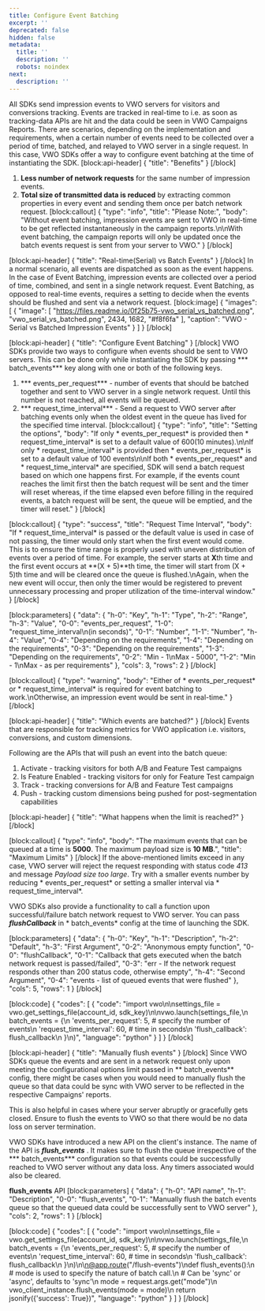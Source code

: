 ```yaml
---
title: Configure Event Batching
excerpt: ''
deprecated: false
hidden: false
metadata:
  title: ''
  description: ''
  robots: noindex
next:
  description: ''
---
```

All SDKs send impression events to VWO servers for visitors and conversions tracking. Events are tracked in real-time to i.e. as soon as tracking-data APIs are hit and the data could be seen in VWO Campaigns Reports.
There are scenarios, depending on the implementation and requirements, when a certain number of events need to be collected over a period of time, batched, and relayed to VWO server in a single request. In this case, VWO SDKs offer a way to configure event batching at the time of instantiating the SDK. 
[block:api-header]
{
  "title": "Benefits"
}
[/block]
1. **Less number of network requests** for the same number of impression events.
2. **Total size of transmitted data is reduced** by extracting common properties in every event and sending them once per batch network request.
[block:callout]
{
  "type": "info",
  "title": "Please Note:",
  "body": "Without event batching, impression events are sent to VWO in real-time to be get reflected instantaneously in the campaign reports.\n\nWith event batching, the campaign reports will only be updated once the batch events request is sent from your server to VWO."
}
[/block]

[block:api-header]
{
  "title": "Real-time(Serial) vs Batch Events"
}
[/block]
In a normal scenario, all events are dispatched as soon as the event happens.
In the case of Event Batching, impression events are collected over a period of time, combined, and sent in a single network request.
Event Batching, as opposed to real-time events, requires a setting to decide when the events should be flushed and sent via a network request.
[block:image]
{
  "images": [
    {
      "image": [
        "https://files.readme.io/0f25b75-vwo_serial_vs_batched.png",
        "vwo_serial_vs_batched.png",
        2434,
        1682,
        "#f8f6fa"
      ],
      "caption": "VWO - Serial vs Batched Impression Events"
    }
  ]
}
[/block]

[block:api-header]
{
  "title": "Configure Event Batching"
}
[/block]
VWO SDKs provide two ways to configure when events should be sent to VWO servers. This can be done only while instantiating the SDK by passing *** batch_events*** key along with one or both of the following keys.

1. *** events_per_request*** - number of events that should be batched together and sent to VWO server in a single network request. Until this number is not reached, all events will be queued.
2. *** request_time_interval*** - Send a request to VWO server after batching events only when the oldest event in the queue has lived for the specified time interval.
[block:callout]
{
  "type": "info",
  "title": "Setting the options",
  "body": "If only * events_per_request* is provided then * request_time_interval* is set to a default value of 600(10 minutes).\n\nIf only * request_time_interval* is provided then * events_per_request* is set to a default value of 100 events\n\nIf both * events_per_request* and * request_time_interval* are specified, SDK will send a batch request based on which one happens first. For example, if the events count reaches the limit first then the batch request will be sent and the timer will reset whereas, if the time elapsed even before filling in the required events, a batch request will be sent, the queue will be emptied, and the timer will reset."
}
[/block]

[block:callout]
{
  "type": "success",
  "title": "Request Time Interval",
  "body": "If * request_time_interval* is passed or the default value is used in case of not passing, the timer would only start when the first event would come. This is to ensure the time range is properly used with uneven distribution of events over a period of time. For example, the server starts at **X**th time and the first event occurs at **(X + 5)**th time, the timer will start from (X + 5)th time and will be cleared once the queue is flushed.\nAgain, when the new event will occur, then only the timer would be registered to prevent unnecessary processing and proper utilization of the time-interval window."
}
[/block]

[block:parameters]
{
  "data": {
    "h-0": "Key",
    "h-1": "Type",
    "h-2": "Range",
    "h-3": "Value",
    "0-0": "events_per_request",
    "1-0": "request_time_interval\n(in seconds)",
    "0-1": "Number",
    "1-1": "Number",
    "h-4": "Value",
    "0-4": "Depending on the requirements",
    "1-4": "Depending on the requirements",
    "0-3": "Depending on the requirements",
    "1-3": "Depending on the requirements",
    "0-2": "Min - 1\nMax - 5000",
    "1-2": "Min - 1\nMax - as per requirements"
  },
  "cols": 3,
  "rows": 2
}
[/block]

[block:callout]
{
  "type": "warning",
  "body": "Either of * events_per_request* or * request_time_interval* is required for event batching to work.\nOtherwise, an impression event would be sent in real-time."
}
[/block]

[block:api-header]
{
  "title": "Which events are batched?"
}
[/block]
Events that are responsible for tracking metrics for VWO application i.e. visitors, conversions, and custom dimensions.

Following are the APIs that will push an event into the batch queue:

1. Activate - tracking visitors for both A/B and Feature Test campaigns
2. Is Feature Enabled - tracking visitors for only for Feature Test campaign
3. Track - tracking conversions for A/B and Feature Test campaigns
4. Push - tracking custom dimensions being pushed for post-segmentation capabilities

[block:api-header]
{
  "title": "What happens when the limit is reached?"
}
[/block]

[block:callout]
{
  "type": "info",
  "body": "The maximum events that can be queued at a time is **5000**. The maximum payload size is **10 MB**.",
  "title": "Maximum Limits"
}
[/block]
If the above-mentioned limits exceed in any case, VWO server will reject the request responding with status code *413* and message *Payload size too large*. Try with a smaller events number by reducing * events_per_request* or setting a smaller interval via * request_time_interval*.

VWO SDKs also provide a functionality to call a function upon successful/failure batch network request to VWO server. You can pass ***flushCallback*** in * batch_events* config at the time of launching the SDK.



[block:parameters]
{
  "data": {
    "h-0": "Key",
    "h-1": "Description",
    "h-2": "Default",
    "h-3": "First Argument",
    "0-2": "Anonymous empty function",
    "0-0": "flushCallback",
    "0-1": "Callback that gets executed when the batch network request is passed/failed",
    "0-3": "err - If the network request responds other than 200 status code, otherwise empty",
    "h-4": "Second Argument",
    "0-4": "events - list of queued events that were flushed"
  },
  "cols": 5,
  "rows": 1
}
[/block]

[block:code]
{
  "codes": [
    {
      "code": "import vwo\n\nsettings_file = vwo.get_settings_file(account_id, sdk_key)\n\nvwo.launch(settings_file,\n            batch_events = {\n              'events_per_request': 5, # specify the number of events\n              'request_time_interval': 60, # time in seconds\n              'flush_callback': flush_callback\n            }\n)",
      "language": "python"
    }
  ]
}
[/block]

[block:api-header]
{
  "title": "Manually flush events"
}
[/block]
Since VWO SDKs queue the events and are sent in a network request only upon meeting the configurational options limit passed in ** batch_events** config, there might be cases when you would need to manually flush the queue so that data could be sync with VWO server to be reflected in the respective Campaigns' reports.

This is also helpful in cases where your server abruptly or gracefully gets closed. Ensure to flush the events to VWO so that there would be no data loss on server termination.

VWO SDKs have introduced a new API on the client's instance. The name of the API is ***flush_events*** .
It makes sure to flush the queue irrespective of the *** batch_events*** configuration so that events could be successfully reached to VWO server without any data loss. Any timers associated would also be cleared.

**flush_events** API
[block:parameters]
{
  "data": {
    "h-0": "API name",
    "h-1": "Description",
    "0-0": "flush_events",
    "0-1": "Manually flush the batch events queue so that the queued data could be successfully sent to VWO server"
  },
  "cols": 2,
  "rows": 1
}
[/block]

[block:code]
{
  "codes": [
    {
      "code": "import vwo\n\nsettings_file = vwo.get_settings_file(account_id, sdk_key)\n\nvwo.launch(settings_file,\n            batch_events = {\n              'events_per_request': 5, # specify the number of events\n              'request_time_interval': 60, # time in seconds\n              'flush_callback': flush_callback\n            }\n)\n\n@app.route(\"/flush-events\")\ndef flush_events():\n    # mode is used to specify the nature of batch call.\n    # Can be 'sync' or 'async', defaults to 'sync'\n    mode = request.args.get(\"mode\")\n    vwo_client_instance.flush_events(mode = mode)\n    return jsonify({'success': True})",
      "language": "python"
    }
  ]
}
[/block]